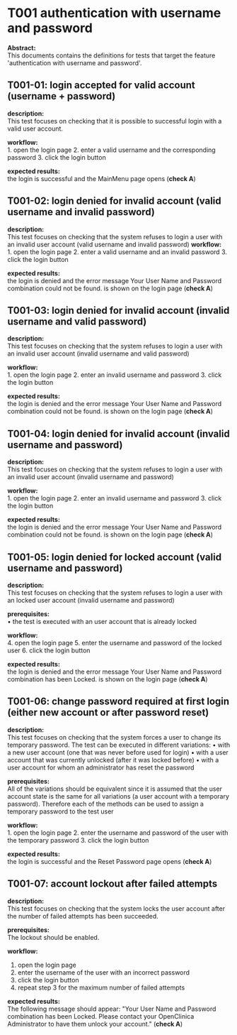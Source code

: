 # T001 authentication with username and password

**Abstract:**  
This documents contains the definitions for tests that target the feature 'authentication with username and password'.

## T001-01: login accepted for valid account (username + password)
**description:**  
This test focuses on checking that it is possible to successful login with a valid user account.

**workflow:**  
    1. open the login page
    2. enter a valid username and the corresponding password
    3. click the login button

**expected results:**  
the login is successful and the MainMenu page opens (**check A**)

## T001-02: login denied for invalid account (valid username and invalid password)
**description:**  
This test focuses on checking that the system refuses to login a user with an invalid user account (valid username and invalid password)
**workflow:**  
    1. open the login page
    2. enter a valid username and an invalid password
    3. click the login button

**expected results:**  
the login is denied and the error message Your User Name and Password combination could not be found. is shown on the login page (**check A**)
## T001-03: login denied for invalid account (invalid username and valid password)

**description:**  
This test focuses on checking that the system refuses to login a user with an invalid user account (invalid username and valid password)

**workflow:**  
    1. open the login page
    2. enter an invalid username and password
    3. click the login button

**expected results:**  
the login is denied and the error message Your User Name and Password combination could not be found. is shown on the login page (**check A**)

## T001-04: login denied for invalid account (invalid username and password)

**description:**  
This test focuses on checking that the system refuses to login a user with an invalid user account (invalid username and password)

**workflow:**  
    1. open the login page
    2. enter an invalid username and password
    3. click the login button

**expected results:**  
the login is denied and the error message Your User Name and Password combination could not be found. is shown on the login page (**check A**)
## T001-05: login denied for locked account (valid username and password)

**description:**  
This test focuses on checking that the system refuses to login a user with an locked user account (invalid username and password)

**prerequisites:**  
    • the test is executed with an user account that is already locked

**workflow:**  
    4. open the login page
    5. enter the username and password of the locked user
    6. click the login button

**expected results:**  
the login is denied and the error message Your User Name and Password combination has been Locked. is shown on the login page (**check A**)
## T001-06: change password required at first login (either new account or after password reset)

**description:**  
This test focuses on checking that the system forces a user to change its temporary password. The test can be executed in different variations:
    • with a new user account (one that was never before used for login)
    • with a user account that was currently unlocked (after it was locked before)
    • with a user account for whom an administrator has reset the password

**prerequisites:**  
All of the variations should be equivalent since it is assumed that the user account state is the same for all variations (a user account with a temporary password). Therefore each of the methods can be used to assign a temporary password to the test user

**workflow:**  
    1. open the login page
    2. enter the username and password of the user with the temporary password
    3. click the login button

**expected results:**  
the login is successful and the Reset Password page opens (**check A**)

## T001-07: account lockout after failed attempts 

**description:**  
This test focuses on checking that the system locks the user account after the number of failed attempts has been succeeded.

**prerequisites:**  
The lockout should be enabled.

**workflow:**  
1. open the login page
2. enter the username of the user with an incorrect password 
3. click the login button
4. repeat step 3 for the maximum number of failed attempts  

**expected results:**  
The following message should appear:
"Your User Name and Password combination has been Locked. Please contact your OpenClinica Administrator to have them unlock your account." (**check A**)
